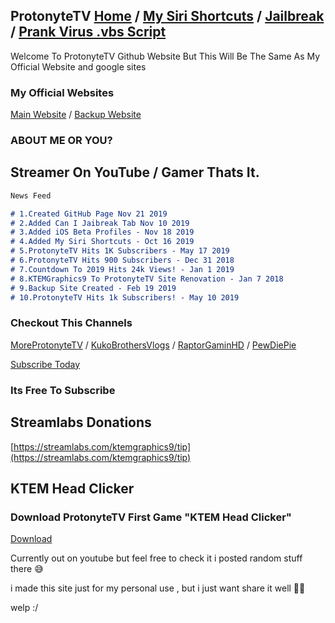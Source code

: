 ## ProtonyteTV [Home](https://protonytetv.github.io/sub2protonytetv/) / [My Siri Shortcuts](https://protonytetv.github.io/sub2protonytetv/sirishortcuts) / [Jailbreak](https://protonytetv.github.io/sub2protonytetv/jailbreak) / [Prank Virus .vbs Script](https://protonytetv.github.io/sub2protonytetv/fakevbs-script)

Welcome To ProtonyteTV Github Website But This Will Be The Same As My Official Website and google sites

### My Official Websites
[Main Website](http://protonytetv.weebly.com/) / [Backup Website](https://sites.google.com/view/protonytetv)

### ABOUT ME OR YOU?

## Streamer On YouTube / Gamer Thats It.

```markdown
News Feed

# 1.Created GitHub Page Nov 21 2019
# 2.Added Can I Jaibreak Tab Nov 10 2019
# 3.Added iOS Beta Profiles - Nov 18 2019
# 4.Added My Siri Shortcuts - Oct 16 2019
# 5.ProtonyteTV Hits 1K Subscribers - May 17 2019
# 6.ProtonyteTV Hits 900 Subscribers - Dec 31 2018
# 7.Countdown To 2019 Hits 24k Views! - Jan 1 2019
# 8.KTEMGraphics9 To ProtonyteTV Site Renovation - Jan 7 2018
# 9.Backup Site Created - Feb 19 2019
# 10.ProtonyteTV Hits 1k Subscribers! - May 10 2019
```

### Checkout This Channels
[MoreProtonyteTV](https://www.youtube.com/channel/UCIpYp9uzwn105vJU4GAGh5g) / [KukoBrothersVlogs](https://www.youtube.com/channel/UCcoY0bsWxCkBdckDUk4pq7g) / [RaptorGaminHD](https://www.youtube.com/channel/UCdLeCvDi4najMaUXF7YS9FA)
/ [PewDiePie](https://www.youtube.com/user/PewDiePie)

   [Subscribe Today](https://www.youtube.com/channel/UCYlaibAtoGVFsd9PZUGAc1Q?sub_confirmation=1)

### Its Free To Subscribe

## Streamlabs Donations 
[https://streamlabs.com/ktemgraphics9/tip](https://streamlabs.com/ktemgraphics9/tip)

## KTEM Head Clicker 
### Download ProtonyteTV First Game "KTEM Head Clicker" 
[Download](https://ktemgames.itch.io/ktem-head-clicker-early-access)

Currently out on youtube but feel free to check it i posted random stuff there 😅

i made this site just for my personal use , but i just want share it well 🤷‍♂️

welp :/
